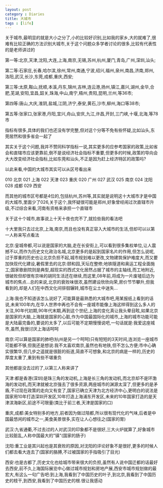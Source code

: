 ```yaml
---
layout: post
category : Diaries
title: 大城市
tags : [life]
---
```



关于城市,最明显的就是大小之分了,小的比较好识别,比如我的家乡,大的就难了,很难有比较正确的方法识别大城市,关于这个问题众多学者讨论的很多,比较有代表性的是老师讲过的

第一等:北京,天津,沈阳,大连,上海,南京,无锡,苏州,杭州,厦门,青岛,广州,深圳,汕头;

第二等:石家庄,长春,哈尔滨,徐州,常州,南通,宁波,绍兴,福州,泉州,南昌,济南,郑州,洛阳,武汉,长沙,东莞,成都,重庆,西安;

第三等:太原,鞍山,抚顺,本溪,丹东,锦州,吉林,连云港,扬州,镇江,嘉兴,湖州,金华,合肥,芜湖,安阳,宜昌,韶关,珠海,中山,南宁,梧州,贵阳,昆明,兰州,等36市; 

第四等:唐山,大庆,淮阴,盐城,江阴,济宁,泰安,黄石,沙市,柳州,海口等38市; 

第五等:张家口,张家港,丹阳,宜兴,舟山,安庆,九江,许昌,开封,三门峡,十堰,北海,等78市 

指标有很多,具体的我们也还没有学完整,但对这个分等不免有些怀疑,比如汕头,东莞居然和很多省会一起了

其实关于这个问题,我并不赞同科学指标一说,其实更多的应参考国家的政策,比如省会和直辖市应该更靠前,倒不是说经济社会指标不重要,但更多的时候,政策的导向会大大改变经济社会指标,比如东莞和汕头,不正是因为赶上经济特区的政策吗?

以此来看,中国的大城市其实可以从区号看出来

010 北京 021 上海 022 天津 023 重庆 020 广州 027 武汉 025 南京
024 沈阳 028 成都 029 西安

而其他的城市区号都是4位的,包括杭州,苏州等,其实就是说明这十大城市才是中国的大城市,里面少了026,关于这个,我怀疑很可能是郑州,好象曾经闹过次直辖市升级,不过综合来看,河南有资格来承担一个直辖市

关于这十个城市,故事说上十天十夜也完不了,就捡些我的看法吧

十大里我只去过北京,上海,南京,而且也没有真正容入大城市的生活,但却可以以第一人称来写点看法

北京:皇城帝都,可以说是国家的大脑,走在长安街上,可以看到很多集权单位,让人震撼不以,而作为历史文化政治名城,北京更多的是起到国家名片的作用,但怎么说呢,过于厚重的历史也让北京负担不起,城市规划难以更改,文物建筑保护难度大,而又要加快现代化建设,暑假里去的北京:颐和园,天坛在整修;地铁隧道和奥运工程全面施工;国家歌剧院则是典型,超现实的西式文化居然占据了城市的主轴线,而工地附近,很破败但却很有京味的胡同生活还在继续,而这里,08年前,将成为一片废墟后边为城市的焦点...总的来说,北京的衰败味很浓,虽然建设欣欣向荣,房价节节攀升,但我看到的,却是人们在中西文化间徘徊辗转,城市在尘土中迷失...

上海:我也不知道该怎么说好了,可能算是最熟悉的大城市吧,用某报纸上看到的话说,未来100年内,在华人世界中再也不会有一座城市能像上海这样得到这么多人的关注,90年代初期,90年代末期,再到这个世纪,上海的变化真让我头晕目眩,如果北京是国家的大脑,上海就是国家的心脏,作为中国最国际化的城市,上海的城市功能可能是大陆最完备的,要说的太多了,以后可能不定期慢慢说吧,一句话就是:我爱这座城市,虽然,我很讨厌上海话呵呵

南京:可以算是国家的肺吧(杭州是另一个呵呵)只有短短的3天时间,连浏览一座城市可能都不够,但我还是想说:我不太喜欢南京,虽然也有地铁,但不怎么方便;市中心确实很繁华,但几步之遥就是很脏的街道,简直不可想象,和北京的病是一样的,历史的厚度太重了,重到有些不堪重负

其他都是没去过的了,以第三人称来讲了

天津:都是香港(深圳)是珠三角的发动机,上海是长三角的发动机,而北京却不是环渤海的发动机,而天津就被北京强去了很多资源,两座城市的渊源太深了,但更多的是矛盾,不过现在政策的走向又有变了,国家已确立天津为北方经济中心,更明白的说法是国家用10年打造深圳开发区,10年打造上海浦东开发区,未来的10年国家打造的是天津滨海新区,前途不可限量(类比于前三者,天津是国家的口)

重庆,成都:美女特别多的地方,前者因为做过陪都,所以很有现代化的气味,后者是中国最悠闲的城市之一,美食美景很多,实在让人心想往之(国家的胃)

武汉:九省通衢,不过去过的人对武汉的印象都不是很好,三大火炉就算了,好象城市比较脏乱,人称中国最大的"镇"(国家的肠子)

沈阳:重工业是其兴起也是其衰败的原因,对沈阳的评论好象不是很好,更多的时候人们都去看大连去了(国家的胳膊,不过被国家的手指吸引了目光)

西安:也是古都了,历史文化也给城市带来很大的负担,虽然有人说中国迁都的话最好去西安,前不久上海国际展览中心做过城市规划和房地产展,西安市城市规划做的最宏大,有这么一句广告吧:到上海,我看到了中国历史的叶子,到北京,我看到了中国历史的枝干,到西安,我看到了中国历史的根.很让我感动